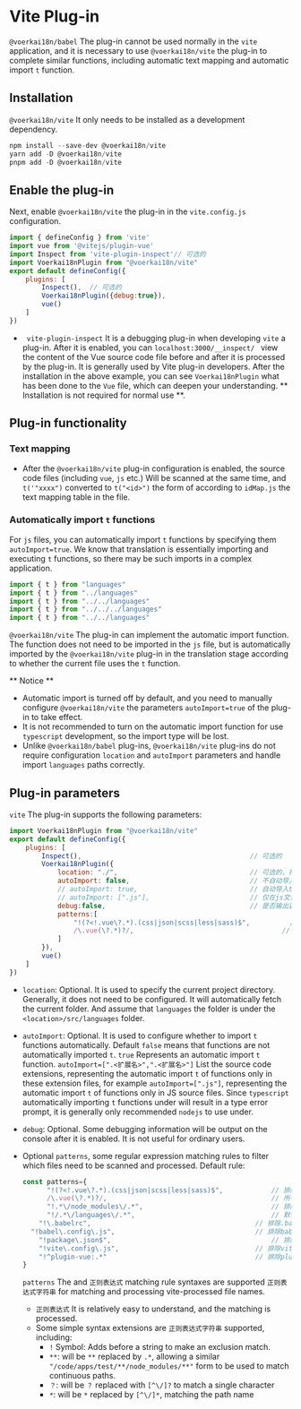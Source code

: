 # Vite Plug-in <!-- {docsify-ignore-all} -->

 `@voerkai18n/babel` The plug-in cannot be used normally in the `vite` application, and it is necessary to use `@voerkai18n/vite` the plug-in to complete similar functions, including automatic text mapping and automatic import `t` function.

## Installation

 `@voerkai18n/vite` It only needs to be installed as a development dependency.

```javascript
npm install --save-dev @voerkai18n/vite
yarn add -D @voerkai18n/vite
pnpm add -D @voerkai18n/vite 
```

## Enable the plug-in

Next, enable `@voerkai18n/vite` the plug-in in the `vite.config.js` configuration.

```javascript
import { defineConfig } from 'vite'
import vue from '@vitejs/plugin-vue'
import Inspect from 'vite-plugin-inspect'// 可选的
import Voerkai18nPlugin from "@voerkai18n/vite"
export default defineConfig({
    plugins: [
        Inspect(),  // 可选的
        Voerkai18nPlugin({debug:true}),
        vue()
    ]
})

```

-  ` vite-plugin-inspect` It is a debugging plug-in when developing `vite` a plug-in. After it is enabled, you can `localhost:3000/__inspect/ ` view the content of the Vue source code file before and after it is processed by the plug-in. It is generally used by Vite plug-in developers. After the installation in the above example, you can see `Voerkai18nPlugin` what has been done to the `Vue` file, which can deepen your understanding. ** Installation is not required for normal use **.

## Plug-in functionality

### Text mapping

- After the `@voerkai18n/vite` plug-in configuration is enabled, the source code files (including `vue`, `js` etc.) Will be scanned at the same time, and `t('"xxxx")` converted to `t("<id>")` the form of according to `idMap.js` the text mapping table in the file.

### Automatically import `t` functions

For `js` files, you can automatically import `t` functions by specifying them `autoImport=true`. We know that translation is essentially importing and executing `t` functions, so there may be such imports in a complex application.

```javascript
import { t } from "languages"
import { t } from "../languages"
import { t } from "../../languages"
import { t } from "../../../languages"
import { t } from "../../languages"
```

 `@voerkai18n/vite` The plug-in can implement the automatic import function. The function does not need to be imported in the `js` file, but is automatically imported by the `@voerkai18n/vite` plug-in in the translation stage according to whether the current file uses the `t` function.

** Notice **
- Automatic import is turned off by default, and you need to manually configure `@voerkai18n/vite` the parameters `autoImport=true` of the plug-in to take effect.
- It is not recommended to turn on the automatic import function for use `typescript` development, so the import type will be lost.
- Unlike `@voerkai18n/babel` plug-ins, `@voerkai18n/vite` plug-ins do not require configuration `location` and `autoImport` parameters and handle import `languages` paths correctly.

## Plug-in parameters

 `vite` The plug-in supports the following parameters:

```javascript
import Voerkai18nPlugin from "@voerkai18n/vite"
export default defineConfig({
    plugins: [
        Inspect(),  										// 可选的
        Voerkai18nPlugin({
            location: "./",                                 // 可选的，指定当前工程目录
            autoImport: false,                              // 不自动导入t函数
            // autoImport: true,                            // 自动导入t函数
            // autoImport: [".js"],                         // 仅在js文件中自动导入t函数
            debug:false,                                    // 是否输出调试信息，当=true时，在控制台输出转换匹配的文件清单
            patterns:[
                "!(?<!.vue\?.*).(css|json|scss|less|sass)$",          // 排除所有css文件
                /\.vue(\?.*)?/,                                     // 所有vue文件
            ]    
        }),
        vue()
    ]
})
```

-  `location`: Optional. It is used to specify the current project directory. Generally, it does not need to be configured. It will automatically fetch the current folder. And assume that `languages` the folder is under the `<location>/src/languages` folder.

-  `autoImport`: Optional. It is used to configure whether to import `t` functions automatically. Default `false` means that functions are not automatically imported `t`. `true` Represents an automatic import `t` function. `autoImport=[".<扩展名>",".<扩展名>"]` List the source code extensions, representing the automatic import `t` of functions only in these extension files, for example `autoImport=[".js"]`, representing the automatic import `t` of functions only in JS source files.
Since `typescript` automatically importing `t` functions under will result in a type error prompt, it is generally only recommended `nodejs` to use under.

-  `debug`: Optional. Some debugging information will be output on the console after it is enabled. It is not useful for ordinary users.

- Optional `patterns`, some regular expression matching rules to filter which files need to be scanned and processed. Default rule:

  ```javascript
  const patterns={
     	"!(?<!.vue\?.*).(css|json|scss|less|sass)$",          	// 排除所有css文件
     	/\.vue(\?.*)?/,                                     	// 所有vue文件
     	"!.*\/node_modules\/.*",								// 排除node_modules
     	"!/.*\/languages\/.*",           					 	// 默认排除语言文件
      "!\.babelrc",											// 排除.babelrc
  	"!babel\.config\.js",									// 排除babel.config.js
      "!package\.json$",										// 排除package.json
      "!vite\.config\.js",									// 排除vite.config.js
      "!^plugin-vue:.*"										// 排除plugin-vue
  }
  ```

   `patterns` The and `正则表达式` matching rule syntaxes are supported `正则表达式字符串` for matching and processing vite-processed file names.

  -  `正则表达式` It is relatively easy to understand, and the matching is processed.
  - Some simple syntax extensions are `正则表达式字符串` supported, including:
    -  `!` Symbol: Adds before a string to make an exclusion match.
    -  `**`: will be `**` replaced by `.*`, allowing a similar `"/code/apps/test/**/node_modules/**"` form to be used to match continuous paths.
    -  `？`: will be `？` replaced with `[^\/]?` to match a single character
    -  `*`: will be `*` replaced by `[^\/]*`, matching the path name


    